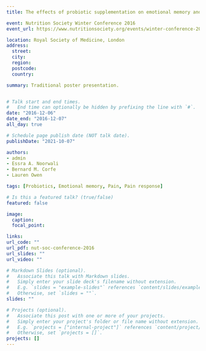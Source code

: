 ```yaml
---
title: The effects of probiotic supplementation on emotional memory and pain response

event: Nutrition Society Winter Conference 2016
event_url: https://www.nutritionsociety.org/events/winter-conference-2016-diet-nutrition-and-mental-health-and-wellbeing

location: Royal Society of Medicine, London
address:
  street: 
  city: 
  region: 
  postcode: 
  country: 

summary: Traditional poster presentation.


# Talk start and end times.
#   End time can optionally be hidden by prefixing the line with `#`.
date: "2016-12-06"
date_end: "2016-12-07"
all_day: true

# Schedule page publish date (NOT talk date).
publishDate: "2021-10-07"

authors:
- admin
- Essra A. Noorwali
- Bernard M. Corfe
- Lauren Owen

tags: [Probiotics, Emotional memory, Pain, Pain response]

# Is this a featured talk? (true/false)
featured: false

image:
  caption: 
  focal_point: 

links:
url_code: ""
url_pdf: nut-soc-conference-2016
url_slides: ""
url_video: ""

# Markdown Slides (optional).
#   Associate this talk with Markdown slides.
#   Simply enter your slide deck's filename without extension.
#   E.g. `slides = "example-slides"` references `content/slides/example-slides.md`.
#   Otherwise, set `slides = ""`.
slides: ""

# Projects (optional).
#   Associate this post with one or more of your projects.
#   Simply enter your project's folder or file name without extension.
#   E.g. `projects = ["internal-project"]` references `content/project/deep-learning/index.md`.
#   Otherwise, set `projects = []`.
projects: []
---
```


